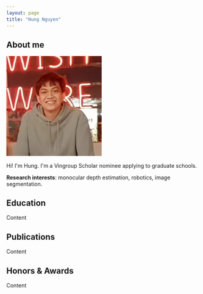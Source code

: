```yaml
---
layout: page
title: "Hung Nguyen"
---
```


## About me

<img style="left" src="assets/profile pic.jpg" width="250"> 

Hi! I'm Hung. I'm a Vingroup Scholar nominee applying to graduate schools. 

**Research interests**: monocular depth estimation, robotics, image segmentation. 

## Education

Content

## Publications 

Content

## Honors & Awards

Content
